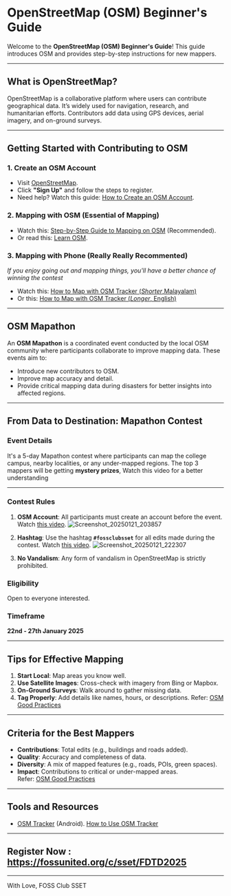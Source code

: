 # OpenStreetMap (OSM) Beginner's Guide  

Welcome to the **OpenStreetMap (OSM) Beginner's Guide**! This guide introduces OSM and provides step-by-step instructions for new mappers.  

---

## What is OpenStreetMap?  

OpenStreetMap is a collaborative platform where users can contribute geographical data. It’s widely used for navigation, research, and humanitarian efforts. Contributors add data using GPS devices, aerial imagery, and on-ground surveys.  

---

## Getting Started with Contributing to OSM  

### 1. Create an OSM Account  

- Visit [OpenStreetMap](https://www.openstreetmap.org/).  
- Click **"Sign Up"** and follow the steps to register.  
- Need help? Watch this guide: [How to Create an OSM Account](https://youtu.be/F2c6Edonnlo).  

### 2. Mapping with OSM (Essential of Mapping)

- Watch this: [Step-by-Step Guide to Mapping on OSM](https://youtu.be/Ir-3K0pjwOI) (Recommended).  
- Or read this: [Learn OSM](https://learnosm.org/en/beginner/introduction/).

### 3. Mapping with Phone (Really Really Recommented)
*If you enjoy going out and mapping things, you'll have a better chance of winning the contest*
- Watch this: [How to Map with OSM Tracker (*Shorter*,Malayalam)](https://youtu.be/bIRGXkmhw5k?feature=shared)
- Or this: [How to Map with OSM Tracker (*Longer*, English)](https://youtu.be/37-lilNEyOU?feature=shared)
---
## OSM Mapathon  

An **OSM Mapathon** is a coordinated event conducted by the local OSM community where participants collaborate to improve mapping data. These events aim to:  

- Introduce new contributors to OSM.  
- Improve map accuracy and detail.  
- Provide critical mapping data during disasters for better insights into affected regions.  

---

## From Data to Destination: Mapathon Contest  

### Event Details  

It's a 5-day Mapathon contest where participants can map the college campus, nearby localities, or any under-mapped regions. The top 3 mappers will be getting **mystery prizes**, Watch this video for a better understanding

---

### Contest Rules  

1. **OSM Account**: All participants must create an account before the event. Watch [this video](https://www.youtube.com/watch?v=5FwMgCsyuwg&t=197s).
  ![Screenshot_20250121_203857](https://github.com/user-attachments/assets/c6e878db-7d6e-4cb0-93f9-a690f4e22f86)

3. **Hashtag**: Use the hashtag **`#fossclubsset`** for all edits made during the contest. Watch [this video](https://www.youtube.com/watch?v=5FwMgCsyuwg&t=246s).
    ![Screenshot_20250121_222307](https://github.com/user-attachments/assets/3d84bd5d-4515-4102-84e2-c13f11026bed)

5. **No Vandalism**: Any form of vandalism in OpenStreetMap is strictly prohibited.  

### Eligibility  

Open to everyone interested.  

### Timeframe  

**22nd - 27th January 2025**  

---

## Tips for Effective Mapping  

1. **Start Local**: Map areas you know well.  
2. **Use Satellite Images**: Cross-check with imagery from Bing or Mapbox.  
3. **On-Ground Surveys**: Walk around to gather missing data.  
4. **Tag Properly**: Add details like names, hours, or descriptions. 
Refer: [OSM Good Practices](https://wiki.openstreetmap.org/wiki/Good_practice)
---

## Criteria for the Best Mappers  

- **Contributions**: Total edits (e.g., buildings and roads added).  
- **Quality**: Accuracy and completeness of data.  
- **Diversity**: A mix of mapped features (e.g., roads, POIs, green spaces).
- **Impact**: Contributions to critical or under-mapped areas.  
Refer: [OSM Good Practices](https://wiki.openstreetmap.org/wiki/Good_practice)
---

## Tools and Resources  

- [OSM Tracker](https://play.google.com/store/apps/details?id=net.osmtracker&pcampaignid=web_share) (Android). [How to Use OSM Tracker](https://youtu.be/bIRGXkmhw5k) 

---

## Register Now : https://fossunited.org/c/sset/FDTD2025
---

With Love, FOSS Club SSET
